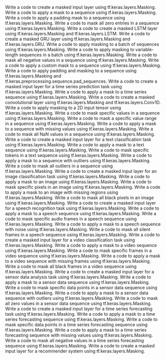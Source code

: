 Write a code to create a masked input layer using tf.keras.layers.Masking.
Write a code to apply a mask to a sequence using tf.keras.layers.Masking.
Write a code to apply a padding mask to a sequence using tf.keras.layers.Masking.
Write a code to mask all zero entries in a sequence using tf.keras.layers.Masking.
Write a code to create a masked LSTM layer using tf.keras.layers.Masking and tf.keras.layers.LSTM.
Write a code to create a masked GRU layer using tf.keras.layers.Masking and tf.keras.layers.GRU.
Write a code to apply masking to a batch of sequences using tf.keras.layers.Masking.
Write a code to apply masking to variable-length sequences in a batch using tf.keras.layers.Masking.
Write a code to mask all negative values in a sequence using tf.keras.layers.Masking.
Write a code to apply a custom mask to a sequence using tf.keras.layers.Masking.
Write a code to apply padding and masking to a sequence using tf.keras.layers.Masking and tf.keras.preprocessing.sequence.pad_sequences.
Write a code to create a masked input layer for a time series prediction task using tf.keras.layers.Masking.
Write a code to apply a mask to a time series sequence using tf.keras.layers.Masking.
Write a code to create a masked convolutional layer using tf.keras.layers.Masking and tf.keras.layers.Conv1D.
Write a code to apply masking to a 2D input tensor using tf.keras.layers.Masking.
Write a code to mask specific values in a sequence using tf.keras.layers.Masking.
Write a code to mask a specific value range in a sequence using tf.keras.layers.Masking.
Write a code to apply a mask to a sequence with missing values using tf.keras.layers.Masking.
Write a code to mask all NaN values in a sequence using tf.keras.layers.Masking.
Write a code to create a masked input layer for a text classification task using tf.keras.layers.Masking.
Write a code to apply a mask to a text sequence using tf.keras.layers.Masking.
Write a code to mask specific tokens in a text sequence using tf.keras.layers.Masking.
Write a code to apply a mask to a sequence with outliers using tf.keras.layers.Masking.
Write a code to mask all outliers in a sequence using tf.keras.layers.Masking.
Write a code to create a masked input layer for an image classification task using tf.keras.layers.Masking.
Write a code to apply a mask to an image using tf.keras.layers.Masking.
Write a code to mask specific pixels in an image using tf.keras.layers.Masking.
Write a code to apply a mask to an image with missing regions using tf.keras.layers.Masking.
Write a code to mask all black pixels in an image using tf.keras.layers.Masking.
Write a code to create a masked input layer for a speech recognition task using tf.keras.layers.Masking.
Write a code to apply a mask to a speech sequence using tf.keras.layers.Masking.
Write a code to mask specific audio frames in a speech sequence using tf.keras.layers.Masking.
Write a code to apply a mask to a speech sequence with noise using tf.keras.layers.Masking.
Write a code to mask all silent frames in a speech sequence using tf.keras.layers.Masking.
Write a code to create a masked input layer for a video classification task using tf.keras.layers.Masking.
Write a code to apply a mask to a video sequence using tf.keras.layers.Masking.
Write a code to mask specific frames in a video sequence using tf.keras.layers.Masking.
Write a code to apply a mask to a video sequence with missing frames using tf.keras.layers.Masking.
Write a code to mask all black frames in a video sequence using tf.keras.layers.Masking.
Write a code to create a masked input layer for a sensor data analysis task using tf.keras.layers.Masking.
Write a code to apply a mask to a sensor data sequence using tf.keras.layers.Masking.
Write a code to mask specific data points in a sensor data sequence using tf.keras.layers.Masking.
Write a code to apply a mask to a sensor data sequence with outliers using tf.keras.layers.Masking.
Write a code to mask all zero values in a sensor data sequence using tf.keras.layers.Masking.
Write a code to create a masked input layer for a time series forecasting task using tf.keras.layers.Masking.
Write a code to apply a mask to a time series forecasting sequence using tf.keras.layers.Masking.
Write a code to mask specific data points in a time series forecasting sequence using tf.keras.layers.Masking.
Write a code to apply a mask to a time series forecasting sequence with missing values using tf.keras.layers.Masking.
Write a code to mask all negative values in a time series forecasting sequence using tf.keras.layers.Masking.
Write a code to create a masked input layer for a recommender system using tf.keras.layers.Masking.